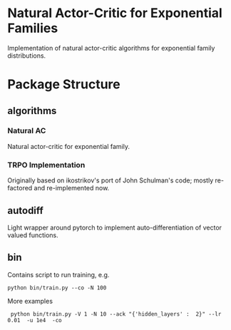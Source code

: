 # Natural Actor-Critic for Exponential Families
Implementation of natural actor-critic algorithms for exponential family distributions.


# Package Structure

## algorithms
### Natural AC
Natural actor-critic for exponential family.


### TRPO Implementation
Originally based on ikostrikov's port of John Schulman's code; mostly re-factored and re-implemented now.



## autodiff
Light wrapper around pytorch to implement auto-differentiation of vector valued functions.




## bin
Contains script to run training, e.g.
```
python bin/train.py --co -N 100
```
More examples
```
 python bin/train.py -V 1 -N 10 --ack "{'hidden_layers' :  2}" --lr 0.01  -u 1e4  -co
```